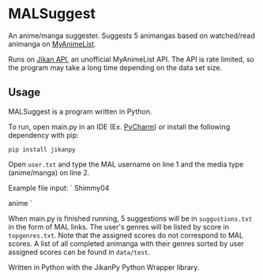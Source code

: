 # MALSuggest
 
An anime/manga suggester. Suggests 5 animangas based on watched/read animanga on [MyAnimeList](https://myanimelist.net/).

Runs on [Jikan API](https://jikan.moe/), an unofficial MyAnimeList API. The API is rate limited, so the program may take a long time depending on the data set size.

## Usage

MALSuggest is a program written in Python.

To run, open main.py in an IDE (Ex. [PyCharm](https://www.jetbrains.com/pycharm/download/)) or install the following dependency with pip:

`
pip install jikanpy
`

Open `user.txt` and type the MAL username on line 1 and the media type (anime/manga) on line 2.

Example file input:
`
Shimmy04

anime
`

When main.py is finished running, 5 suggestions will be in `suggustions.txt` in the form of MAL links. The user's genres will be listed by score in `topgenres.txt`. Note that the assigned scores do not correspond to MAL scores. A list of all completed animanga with their genres sorted by user assigned scores can be found in `data/test`.

Written in Python with the JikanPy Python Wrapper library.
